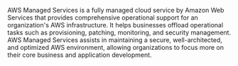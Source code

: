 AWS Managed Services is a fully managed cloud service by Amazon Web Services that provides comprehensive operational support for an organization's AWS infrastructure. It helps businesses offload operational tasks such as provisioning, patching, monitoring, and security management. AWS Managed Services assists in maintaining a secure, well-architected, and optimized AWS environment, allowing organizations to focus more on their core business and application development.